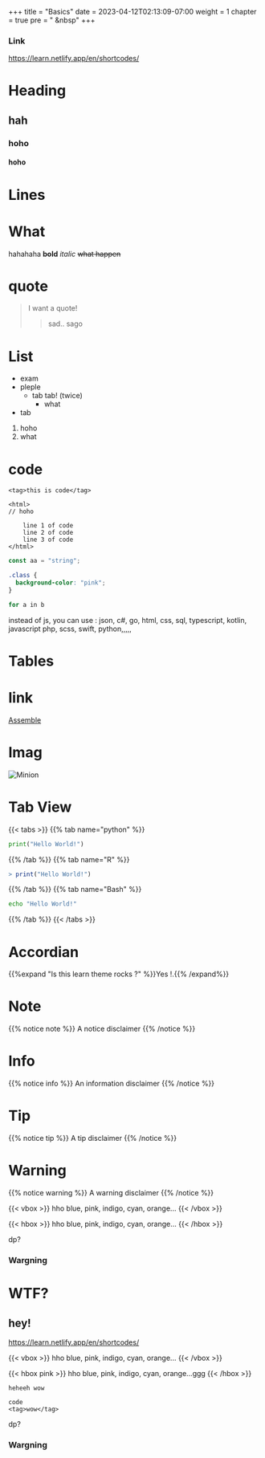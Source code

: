 +++
title = "Basics"
date = 2023-04-12T02:13:09-07:00
weight = 1
chapter = true
pre = "<i class='fas fa-book-open'></i> &nbsp"
+++

### Link

https://learn.netlify.app/en/shortcodes/

# Heading

## hah

### hoho

#### hoho

# Lines

# What

hahahaha **bold** _italic_ ~~what happen~~

# quote

> I want a quote!
>
> > sad..
> > sago

# List

- exam
- pleple
  - tab tab! (twice)
    - what
- tab

1. hoho
2. what

# code

`<tag>this is code</tag>`

```
<html>
// hoho

    line 1 of code
    line 2 of code
    line 3 of code
</html>
```

```js
const aa = "string";
```

```css
.class {
  background-color: "pink";
}
```

```php
for a in b
```

instead of js, you can use
: json, c#, go, html, css, sql, typescript, kotlin, javascript
php, scss, swift, python,,,,,

# Tables

# link

[Assemble](http://assemble.io)

# Imag

![Minion](https://octodex.github.com/images/minion.png)

# Tab View

{{< tabs >}}
{{% tab name="python" %}}

```python
print("Hello World!")
```

{{% /tab %}}
{{% tab name="R" %}}

```R
> print("Hello World!")
```

{{% /tab %}}
{{% tab name="Bash" %}}

```Bash
echo "Hello World!"
```

{{% /tab %}}
{{< /tabs >}}

# Accordian

{{%expand "Is this learn theme rocks ?" %}}Yes !.{{% /expand%}}

# Note

{{% notice note %}}
A notice disclaimer
{{% /notice %}}

# Info

{{% notice info %}}
An information disclaimer
{{% /notice %}}

# Tip

{{% notice tip %}}
A tip disclaimer
{{% /notice %}}

# Warning

{{% notice warning %}}
A warning disclaimer
{{% /notice %}}

{{< vbox >}}
hho blue, pink, indigo, cyan, orange...
{{< /vbox >}}

{{< hbox >}}
hho blue, pink, indigo, cyan, orange...
{{< /hbox >}}

dp?

### Wargning

# WTF?

## hey!

https://learn.netlify.app/en/shortcodes/

{{< vbox >}}
hho blue, pink, indigo, cyan, orange...
{{< /vbox >}}

{{< hbox pink >}}
hho blue, pink, indigo, cyan, orange...ggg
{{< /hbox >}}

`heheeh wow`

```
code
<tag>wow</tag>
```

dp?

### Wargning
